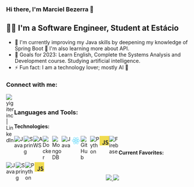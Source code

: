 ### Hi there, I'm Marciel Bezerra 👋

## 🧑‍🎓 I'm a Software Engineer, Student at Estácio

- 🔭  I'm currently improving my Java skills by deepening my knowledge of Spring Boot 🥰 I'm also learning more about API.
- 🥅  Goals for 2023: Learn English, Complete the Systems Analysis and Development course. Studying artificial intelligence.
- ⚡ Fun fact: I am a technology lover; mostly AI 🥰



### Connect with me:


[<img align="left" alt="yigiterinc | LinkedIn" width="22px" src="https://pics.freeicons.io/uploads/icons/png/16090541531530099327-512.png" />][linkedin]



<br />

### Languages and Tools:

#### Technologies:

<img align="left" alt="Java" width="26px" src="https://pics.freeicons.io/uploads/icons/png/378554371540553613-512.png"/>
<img align="left" alt="Spring" width="26px" src="https://pics.freeicons.io/uploads/icons/png/11755973651551952107-512.png"/>
<img align="left" alt="AWS" width="26px" src="https://pics.freeicons.io/uploads/icons/png/18181230061536126577-512.png"/>
<img align="left" alt="Docker" width="26px" src="https://cdn-icons-png.flaticon.com/512/5969/5969059.png"/>
<img align="left" alt="MongoDB" width="26px" src="https://cdn.icon-icons.com/icons2/2415/PNG/512/mongodb_original_wordmark_logo_icon_146425.png" />
<img align="left" alt="Java" width="26px" src="https://pics.freeicons.io/uploads/icons/png/191213921552037062-512.png" />
<img align="left" alt="React" width="26px" src="https://raw.githubusercontent.com/github/explore/80688e429a7d4ef2fca1e82350fe8e3517d3494d/topics/react/react.png"/>
<img align="left" alt="GitHub" width="26px" src="https://pics.freeicons.io/uploads/icons/png/9484177861548141924-512.png" />
<img align="left" alt="Python" width="26px" src="https://cdn-icons-png.flaticon.com/512/1387/1387537.png"/>
<img align="left" alt="JavaScript" width="26px" src="https://raw.githubusercontent.com/github/explore/80688e429a7d4ef2fca1e82350fe8e3517d3494d/topics/javascript/javascript.png" />
<img align="left" alt="Firebase" width="26px" src="https://pics.freeicons.io/uploads/icons/png/6247864081536298180-512.png"/>
<br />

#### Current Favorites:

<img align="left" alt="Java" width="26px" src="https://pics.freeicons.io/uploads/icons/png/378554371540553613-512.png"/>
<img align="left" alt="Spring" width="26px" src="https://pics.freeicons.io/uploads/icons/png/11755973651551952107-512.png"/>
<img align="left" alt="Python" width="26px" src="https://cdn-icons-png.flaticon.com/512/1387/1387537.png"/>
<img align="left" alt="JavaScript" width="26px" src="https://raw.githubusercontent.com/github/explore/80688e429a7d4ef2fca1e82350fe8e3517d3494d/topics/javascript/javascript.png" />

<br />
<br />

<div align="center" dir="auto">
  <a href="https://github.com/MarcieL-Bezerra">
<img height="180em" src="https://github-readme-stats.vercel.app/api?username=marciel-bezerra&count_private=true&show_icons=true&theme=nightowl" style="max-width: 100%;"/>


<img height="180em" src="https://github-readme-stats.vercel.app/api/top-langs/?username=marciel-bezerra&amp;langs_count=5&amp;theme=nightowl" style="max-width: 100%;">
</a></div><a href="https://github.com/MarcieL-Bezerra">

[linkedin]: https://www.linkedin.com/in/marciel-bezerra-053407b6/


